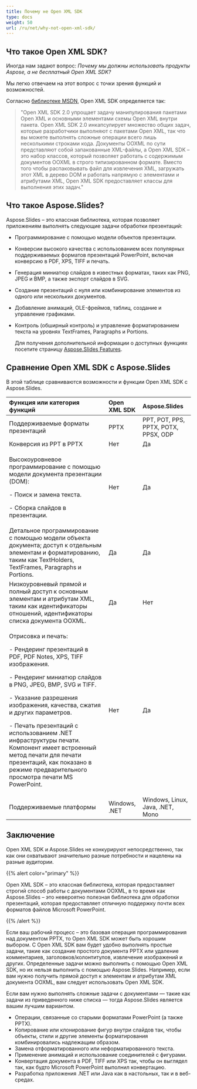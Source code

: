 ```yaml
---
title: Почему не Open XML SDK
type: docs
weight: 50
url: /ru/net/why-not-open-xml-sdk/
---
```


## **Что такое Open XML SDK?**
Иногда нам задают вопрос: *Почему мы должны использовать продукты Aspose, а не бесплатный Open XML SDK?*

Мы легко отвечаем на этот вопрос с точки зрения функций и возможностей.

Согласно [библиотеке MSDN](https://docs.microsoft.com/en-us/office/open-xml/open-xml-sdk), Open XML SDK определяется так:

> "Open XML SDK 2.0 упрощает задачу манипулирования пакетами Open XML и основными элементами схемы Open XML внутри пакета. Open XML SDK 2.0 инкапсулирует множество общих задач, которые разработчики выполняют с пакетами Open XML, так что вы можете выполнять сложные операции всего лишь несколькими строками кода. Документы OOXML по сути представляют собой запакованные XML-файлы, а Open XML SDK – это набор классов, который позволяет работать с содержимым документов OOXML в строго типизированном формате. Вместо того чтобы распаковывать файл для извлечения XML, загружать этот XML в дерево DOM и работать напрямую с элементами и атрибутами XML, Open XML SDK предоставляет классы для выполнения этих задач."

## **Что такое Aspose.Slides?**
Aspose.Slides – это классная библиотека, которая позволяет приложениям выполнять следующие задачи обработки презентаций:

- Программирование с помощью модели объектов презентации.

- Конверсии высокого качества с использованием всех популярных поддерживаемых форматов презентаций PowerPoint, включая конверсию в PDF, XPS, TIFF и печать.

- Генерация миниатюр слайдов в известных форматах, таких как PNG, JPEG и BMP, а также экспорт слайдов в SVG.

- Создание презентаций с нуля или комбинирование элементов из одного или нескольких документов.

- Добавление анимаций, OLE-фреймов, таблиц, создание и управление графиками.

- Контроль (обширный контроль) и управление форматированием текста на уровнях TextFrames, Paragraphs и Portions.

  Для получения дополнительной информации о доступных функциях посетите страницу [Aspose.Slides Features](/slides/ru/net/product-overview/).
## **Сравнение Open XML SDK с Aspose.Slides**
В этой таблице сравниваются возможности и функции Open XML SDK с Aspose.Slides.

|**Функция или категория функций**|**Open XML SDK**|**Aspose.Slides**|
| :- | :- | :- |
|Поддерживаемые форматы презентаций|PPTX|PPT, POT, PPS, PPTX, POTX, PPSX, ODP|
|Конверсия из PPT в PPTX |Нет|Да|
|<p>Высокоуровневое программирование с помощью модели документа презентации (DOM): </p><p>- Поиск и замена текста.</p><p>- Сборка слайдов в презентации.</p>|Нет|Да|
|Детальное программирование с помощью модели объекта документа; доступ к отдельным элементам и форматированию, таким как TextHolders, TextFrames, Paragraphs и Portions.|Да|Да|
|Низкоуровневый прямой и полный доступ к основным элементам и атрибутам XML, таким как идентификаторы отношений, идентификаторы списка документа OOXML.|Да|Нет|
|<p>Отрисовка и печать:</p><p>- Рендеринг презентаций в PDF, PDF Notes, XPS, TIFF изображения.</p><p>- Рендеринг миниатюр слайдов в PNG, JPEG, BMP, SVG и TIFF.</p><p>- Указание разрешения изображения, качества, сжатия и других параметров.</p><p>- Печать презентаций с использованием .NET инфраструктуры печати. Компонент имеет встроенный метод печати для печати презентаций, как показано в режиме предварительного просмотра печати MS PowerPoint.</p>|Нет|Да|
|Поддерживаемые платформы|Windows, .NET|Windows, Linux, Java, .NET, Mono|

## **Заключение**
Open XML SDK и Aspose.Slides не конкурируют непосредственно, так как они охватывают значительно разные потребности и нацелены на разные аудитории.

{{% alert color="primary" %}} 

Open XML SDK – это классная библиотека, которая предоставляет строгий способ работы с документами OOXML, в то время как Aspose.Slides – это невероятно полезная библиотека для обработки презентаций, которая предоставляет отличную поддержку почти всех форматов файлов Microsoft PowerPoint.

{{% /alert %}} 

Если ваш рабочий процесс – это базовая операция программирования над документом PPTX, то Open XML SDK может быть хорошим выбором. С Open XML SDK вам будет удобно выполнять простые задачи, такие как создание простого документа PPTX или удаление комментариев, заголовков/колонтитулов, извлечение изображений и других. Определенные задачи можно выполнить с помощью Open XML SDK, но их нельзя выполнить с помощью Aspose.Slides. Например, если вам нужно получить прямой доступ к элементам и атрибутам XML документа OOXML, вам следует использовать Open XML SDK.

Если вам нужно выполнять сложные задачи с документами — такие как задачи из приведенного ниже списка — тогда Aspose.Slides является вашим лучшим вариантом.

- Операции, связанные со старыми форматами PowerPoint (а также PPTX).
- Копирование или клонирование фигур внутри слайдов так, чтобы объекты, стили и другие элементы форматирования комбинировались надлежащим образом.
- Замена отформатированного или неформатированного текста.
- Применение анимаций и использование соединителей с фигурами.
- Конвертация документа в PDF, TIFF или XPS так, чтобы он выглядел так, как будто Microsoft PowerPoint выполнил конвертацию.
- Разработка приложения .NET или Java как в настольных, так и в веб-средах.